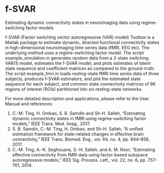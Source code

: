 # f-SVAR

Estimating dynamic connectivity states in neuroimaging data using regime-switching factor models

f-SVAR (Factor switching vector autoregressive (VAR) model) Toolbox is a Matlab package to estimate dynamic, directed functional connectivity states in high-dimensional neuroimaging time series data (fMRI, EEG etc). The underlying method uses a regime-switching factor model. The script example_simulation.m generates random data from a 2-state switching VAR(1) model, estimates the f-SVAR model, and plots estimates of latent state sequence and coefficient matrices as compared to the ground-truth. The script example_fmri.m loads resting-state fMRI time series data of three subjects, produces f-SVAR estimators, and plot the estimated state sequence for each subject, and common state connectivity matrices of 96 regions of interest (ROIs) partitioned into six resting-state networks.

For more detailed description and applications, please refer to the User Manual and references:

1.	C.-M. Ting, H. Ombao, S. B. Samdin and Sh-H. Salleh, “Estimating dynamic connectivity states in fMRI using regime-switching factor models,” IEEE Trans. Med. Imag., 2017.
2.	S. B. Samdin, C.-M. Ting, H. Ombao, and Sh-H. Salleh, “A unified estimation framework for state-related changes in effective brain connectivity,” IEEE Trans. Biomed. Eng., vol. 64, no. 4, pp. 844–858, 2017.
3.	C.-M. Ting, A.-K. Seghouane, S.-H. Salleh, and A. M. Noor, “Estimating effective connectivity from fMRI data using factor-based subspace autoregressive models,” IEEE Sig. Process. Lett., vol. 22, no. 6, pp. 757–761, 2014.
